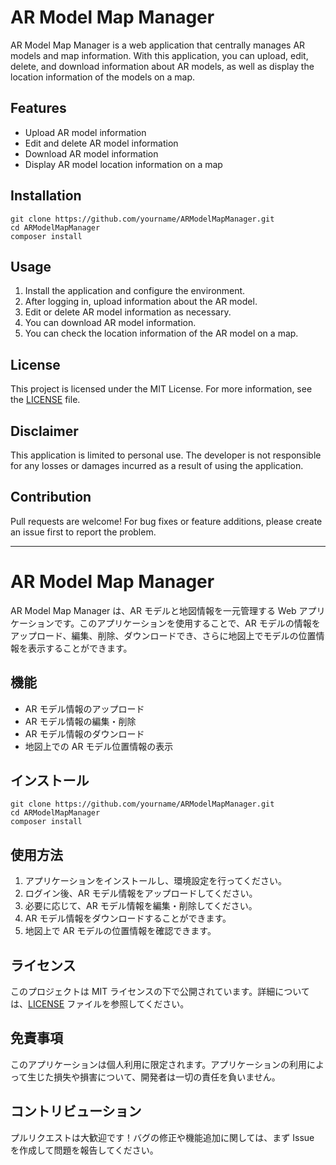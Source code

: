 # AR Model Map Manager

AR Model Map Manager is a web application that centrally manages AR models and map information. With this application, you can upload, edit, delete, and download information about AR models, as well as display the location information of the models on a map.

## Features

- Upload AR model information
- Edit and delete AR model information
- Download AR model information
- Display AR model location information on a map

## Installation

```
git clone https://github.com/yourname/ARModelMapManager.git
cd ARModelMapManager
composer install
```

## Usage

1. Install the application and configure the environment.
2. After logging in, upload information about the AR model.
3. Edit or delete AR model information as necessary.
4. You can download AR model information.
5. You can check the location information of the AR model on a map.

## License

This project is licensed under the MIT License. For more information, see the [LICENSE](LICENSE) file.

## Disclaimer

This application is limited to personal use. The developer is not responsible for any losses or damages incurred as a result of using the application.

## Contribution

Pull requests are welcome! For bug fixes or feature additions, please create an issue first to report the problem.

---
# AR Model Map Manager

AR Model Map Manager は、AR モデルと地図情報を一元管理する Web アプリケーションです。このアプリケーションを使用することで、AR モデルの情報をアップロード、編集、削除、ダウンロードでき、さらに地図上でモデルの位置情報を表示することができます。

## 機能

- AR モデル情報のアップロード
- AR モデル情報の編集・削除
- AR モデル情報のダウンロード
- 地図上での AR モデル位置情報の表示

## インストール

```
git clone https://github.com/yourname/ARModelMapManager.git
cd ARModelMapManager
composer install
```

## 使用方法

1. アプリケーションをインストールし、環境設定を行ってください。
2. ログイン後、AR モデル情報をアップロードしてください。
3. 必要に応じて、AR モデル情報を編集・削除してください。
4. AR モデル情報をダウンロードすることができます。
5. 地図上で AR モデルの位置情報を確認できます。

## ライセンス

このプロジェクトは MIT ライセンスの下で公開されています。詳細については、[LICENSE](LICENSE) ファイルを参照してください。

## 免責事項

このアプリケーションは個人利用に限定されます。アプリケーションの利用によって生じた損失や損害について、開発者は一切の責任を負いません。

## コントリビューション

プルリクエストは大歓迎です！バグの修正や機能追加に関しては、まず Issue を作成して問題を報告してください。
